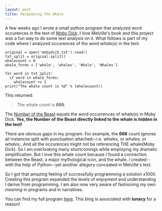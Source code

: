 ```yaml
---
layout: post
title: Harpooning the Whale
---
```


A few weeks ago I wrote a small python program that analyzed word occurences in the text of [Moby Dick](https://www.gutenberg.org/files/2701/2701-h/2701-h.htm). I love Melville's book and this project was a fun way to do some text analysis on it. What follows is part of my code where I analyzed occurences of the word *whale(s)* in the text:

    original = open('mobydick.txt').read()
    txt_split = original.split()
    whalecount = 0
    whale_forms = ['whale', 'whales', 'Whale', 'Whales']

    for word in txt_split:
      if word in whale_forms:
        whalecount += 1
    print("The whale count is %d" % (whalecount))

This returned:

>The whale count is **666**.

The [Number of the Beast](https://en.wikipedia.org/wiki/Number_of_the_Beast) equals the word occurrences of whale(s) in Moby Dick. **Yes, the Number of the Beast directly linked to the whale is hidden in the text!** 

There are obvious gaps in my program. For example, the **666** count ignores all instances split with punctuation attached--i.e. *whales,* or *whales.* or *whales;*. And all the occurences might not be referencing THE whale(Moby Dick). So I am overlooking many shortcomings while employing my dramatic simplification. But I love this whale count because I found a connection between the Beast, a major mythological icon, and the whale. I created--with the help of Python--yet another allegory concealed in Melville's text.

So I got that amazing feeling of successfully programming a solution x1000. Creating this program expanded the levels of  enjoyment and understanding I derive from programming. I am also now very aware of fashioning my own *meaning* in programs and in narratives.

You can find my full program [here](https://github.com/luna-c/moby-dick-word-analysis). This blog is associated with **lunacy** for a reason!

